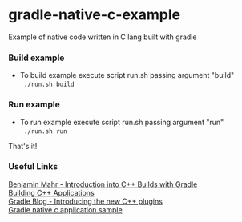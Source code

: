 # gradle-native-c-example
Example of native code written in C lang built with gradle


### Build example
* To build example execute script run.sh passing argument "build"  
``` ./run.sh build```

### Run example
* To run example execute script run.sh passing argument "run"  
``` ./run.sh run```

That's it!

### Useful Links
[Benjamin Mahr - Introduction into C++ Builds with Gradle](https://thoughts-on-coding.com/2019/04/10/introduction-into-c-builds-with-gradle/)  
[Building C++ Applications](https://guides.gradle.org/building-cpp-applications/)  
[Gradle Blog - Introducing the new C++ plugins](https://blog.gradle.org/introducing-the-new-cpp-plugins)  
[Gradle native c application sample](https://github.com/gradle/native-samples/tree/master/c/application)  
